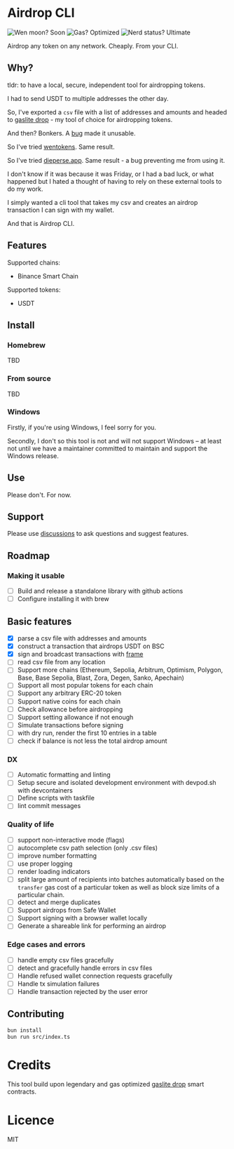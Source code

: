 # Airdrop CLI

![Wen moon? Soon](https://img.shields.io/badge/wen_moon%3F-soon-forestGreen)
![Gas? Optimized](https://img.shields.io/badge/gas%3F-optimized-forestGreen)
![Nerd status? Ultimate](https://img.shields.io/badge/nerd_status%3F-ultimate-forestGreen)

Airdrop any token on any network. Cheaply. From your CLI.

## Why?

tldr: to have a local, secure, independent tool for airdropping tokens.

I had to send USDT to multiple addresses the other day.

So, I've exported a `csv` file with a list of addresses and amounts and headed to [gaslite drop](https://drop.gaslite.org/) - my tool of choice for airdropping tokens.

And then? Bonkers. A [bug](https://github.com/PopPunkLLC/GasliteDrop/issues/52) made it unusable.

So I've tried [wentokens](https://www.wentokens.xyz/). Same result.

So I've tried [dieperse.app](https://disperse.app/). Same result - a bug preventing me from using it.

I don't know if it was because it was Friday, or I had a bad luck, or what happened but I hated a thought of having to rely on these external tools to do my work.

I simply wanted a cli tool that takes my csv and creates an airdrop transaction I can sign with my wallet.

And that is Airdrop CLI.

## Features

Supported chains:

- Binance Smart Chain

Supported tokens:

- USDT

## Install

### Homebrew

TBD

### From source

TBD

### Windows

Firstly, if you're using Windows, I feel sorry for you.

Secondly, I don't so this tool is not and will not support Windows – at least not until we have a maintainer committed to maintain and support the Windows release.

## Use

Please don't. For now.

## Support

Please use [discussions](https://github.com/matmilbury/airdrop-cli/discussions) to ask questions and suggest features.

## Roadmap

### Making it usable

- [ ] Build and release a standalone library with github actions
- [ ] Configure installing it with brew

## Basic features

- [x] parse a csv file with addresses and amounts
- [x] construct a transaction that airdrops USDT on BSC
- [x] sign and broadcast transactions with [frame](https://frame.sh)
- [ ] read csv file from any location
- [ ] Support more chains (Ethereum, Sepolia, Arbitrum, Optimism, Polygon, Base, Base Sepolia, Blast, Zora, Degen, Sanko, Apechain)
- [ ] Support all most popular tokens for each chain
- [ ] Support any arbitrary ERC-20 token
- [ ] Support native coins for each chain
- [ ] Check allowance before airdropping
- [ ] Support setting allowance if not enough
- [ ] Simulate transactions before signing
- [ ] with dry run, render the first 10 entries in a table
- [ ] check if balance is not less the total airdrop amount

### DX

- [ ] Automatic formatting and linting
- [ ] Setup secure and isolated development environment with devpod.sh with devcontainers
- [ ] Define scripts with taskfile
- [ ] lint commit messages

### Quality of life

- [ ] support non-interactive mode (flags)
- [ ] autocomplete csv path selection (only .csv files)
- [ ] improve number formatting
- [ ] use proper logging
- [ ] render loading indicators
- [ ] split large amount of recipients into batches automatically based on the `transfer` gas cost of a particular token as well as block size limits of a particular chain.
- [ ] detect and merge duplicates
- [ ] Support airdrops from Safe Wallet
- [ ] Support signing with a browser wallet locally
- [ ] Generate a shareable link for performing an airdrop

### Edge cases and errors

- [ ] handle empty csv files gracefully
- [ ] detect and gracefully handle errors in csv files
- [ ] Handle refused wallet connection requests gracefully
- [ ] Handle tx simulation failures
- [ ] Handle transaction rejected by the user error

## Contributing

```bash
bun install
bun run src/index.ts
```

# Credits

This tool build upon legendary and gas optimized [gaslite drop](https://github.com/PopPunkLLC/GasliteDrop) smart contracts.

# Licence

MIT
